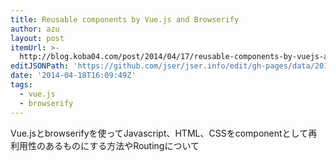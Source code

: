 ```yaml
---
title: Reusable components by Vue.js and Browserify
author: azu
layout: post
itemUrl: >-
  http://blog.koba04.com/post/2014/04/17/reusable-components-by-vuejs-and-browserify/
editJSONPath: 'https://github.com/jser/jser.info/edit/gh-pages/data/2014/04/index.json'
date: '2014-04-18T16:09:49Z'
tags:
  - vue.js
  - browserify
---
```

Vue.jsとbrowserifyを使ってJavascript、HTML、CSSをcomponentとして再利用性のあるものにする方法やRoutingについて
